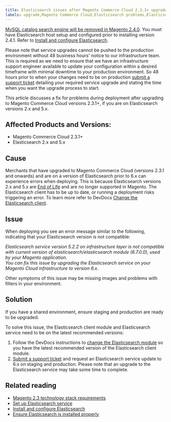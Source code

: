 ```yaml
---
title: Elasticsearch issues after Magento Commerce Cloud 2.3.1+ upgrade
labels: upgrade,Magento Commerce Cloud,Elasticsearch problems,Elasticsearch,End of Life,Elasticsearch service version not compatible,Elasticsearch 6.x,how to,Elasticsearch 2.x,Elasticsearch 5.x
---
```


<p class="warning"><a href="https://support.magento.com/hc/en-us/articles/360043144271-MySQL-catalog-search-engine-will-be-removed-in-all-versions-of-Magento-2-4-0">MySQL catalog search engine will be removed in Magento 2.4.0</a>. You must have Elasticsearch host setup and configured prior to installing version 2.4.1. Refer to <a href="https://devdocs.magento.com/guides/v2.3/config-guide/elasticsearch/es-overview.html">Install and configure Elasticsearch</a>.</p>

<p class="warning">Please note that service upgrades cannot be pushed to the production environment without 48 business hours' notice to our infrastructure team. This is required as we need to ensure that we have an infrastructure support engineer available to update your configuration within a desired timeframe with minimal downtime to your production environment. So 48 hours prior to when your changes need to be on production <a href="https://support.magento.com/hc/en-us/articles/360019088251">submit a support ticket</a> detailing your required service upgrade and stating the time when you want the upgrade process to start.</p>

This article discusses a fix for problems during deployment after upgrading to Magento Commerce Cloud versions 2.3.1+, if you are on Elasticsearch versions 2.x and 5.x. 

## Affected Products and Versions:

* Magento Commerce Cloud 2.3.1+
* Elasticsearch 2.x and 5.x 

## Cause

Merchants that have upgraded to Magento Commerce Cloud (versions 2.3.1 and onwards) and are on a version of Elasticsearch prior to 6.x can experience errors when deploying. This is because Elasticsearch versions 2.x and 5.x are [End of Life](https://www.elastic.co/support/eol) and are no longer supported in Magento. The Elasticsearch client has to be up to date, or running a deployment risks triggering an error. To learn more refer to DevDocs [Change the Elasticsearch client](https://devdocs.magento.com/guides/v2.3/config-guide/elasticsearch/es-downgrade.html). 

## Issue

When deploying you see an error message similar to the following, indicating that your Elasticsearch version is not compatible:  
  
_Elasticsearch service version 5.2.2 on infrastructure layer is not compatible with current version of elasticsearch/elasticsearch module (6.7.0.0), used by your Magento application._  
_You can fix this issue by upgrading the Elasticsearch service on your Magento Cloud infrastructure to version 6.x_.  
  
Other symptoms of this issue may be missing images and problems with filters in your environment. 

## Solution

<p class="warning">If you have a shared environment, ensure staging and production are ready to be upgraded.</p>

To solve this issue, the Elasticsearch client module and Elasticsearch service need to be on the latest recommended versions:  
  
1. Follow the DevDocs instructions to [change the Elasticsearch module](https://devdocs.magento.com/guides/v2.3/config-guide/elasticsearch/es-downgrade.html) so you have the latest recommended version of the Elasticsearch client module.  
1. [Submit a support ticket](https://support.magento.com/hc/en-us/articles/360019088251) and request an Elasticsearch service update to 6.x on staging and production. Please note that an upgrade to the Elasticsearch service may take some time to complete. 

## Related reading

* [Magento 2.3 technology stack requirements](https://devdocs.magento.com/guides/v2.3/install-gde/system-requirements-tech.html)
* [Set up Elasticsearch service](https://devdocs.magento.com/cloud/project/project-conf-files_services-elastic.html)
* [Install and configure Elasticsearch](https://devdocs.magento.com/guides/v2.3/config-guide/elasticsearch/es-overview.html)
* [Ensure Elasticsearch is installed properly](https://support.magento.com/hc/en-us/articles/360034939312)